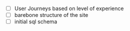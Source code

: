 - [ ] User Journeys based on level of experience
- [ ] barebone structure of the site
- [ ] initial sql schema